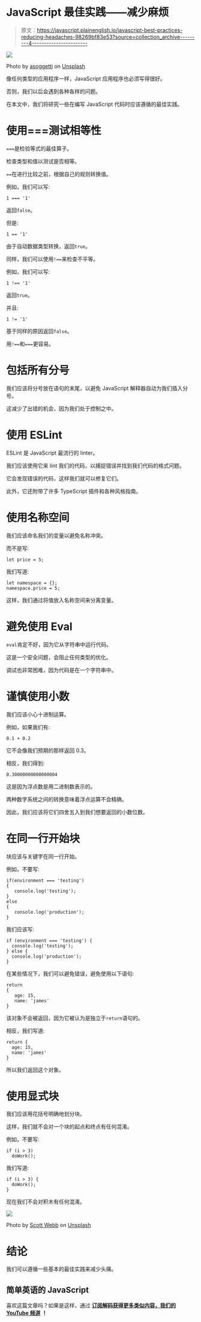 # JavaScript 最佳实践——减少麻烦

> 原文：<https://javascript.plainenglish.io/javascript-best-practices-reducing-headaches-98269bf83e53?source=collection_archive---------4----------------------->

![](img/cf8ce7bb681229179593836051f8948b.png)

Photo by [asoggetti](https://unsplash.com/@asoggetti?utm_source=medium&utm_medium=referral) on [Unsplash](https://unsplash.com?utm_source=medium&utm_medium=referral)

像任何类型的应用程序一样，JavaScript 应用程序也必须写得很好。

否则，我们以后会遇到各种各样的问题。

在本文中，我们将研究一些在编写 JavaScript 代码时应该遵循的最佳实践。

# 使用===测试相等性

`===`是检验等式的最佳算子。

检查类型和值以测试是否相等。

`==`在进行比较之前，根据自己的规则转换值。

例如，我们可以写:

```
1 === '1'
```

返回`false`。

但是:

```
1 == '1'
```

由于自动数据类型转换，返回`true`。

同样，我们可以使用`!==`来检查不平等。

例如，我们可以写:

```
1 !== '1'
```

返回`true`。

并且:

```
1 != '1'
```

基于同样的原因返回`false`。

用`!==`和`===`更容易。

# 包括所有分号

我们应该将分号放在语句的末尾，以避免 JavaScript 解释器自动为我们插入分号。

这减少了出错的机会，因为我们处于控制之中。

# 使用 ESLint

ESLint 是 JavaScript 最流行的 linter。

我们应该使用它来 lint 我们的代码，以捕捉错误并找到我们代码的格式问题。

它会发现错误的代码，这样我们就可以修复它们。

此外，它还附带了许多 TypeScript 插件和各种风格指南。

# 使用名称空间

我们应该命名我们的变量以避免名称冲突。

而不是写:

```
let price = 5;
```

我们写道:

```
let namespace = {};
namespace.price = 5;
```

这样，我们通过将值放入名称空间来分离变量。

# 避免使用 Eval

`eval`肯定不好，因为它从字符串中运行代码。

这是一个安全问题，会阻止任何类型的优化。

调试也非常困难，因为代码是在一个字符串中。

# 谨慎使用小数

我们应该小心十进制运算。

例如，如果我们有:

```
0.1 + 0.2
```

它不会像我们预期的那样返回 0.3。

相反，我们得到:

```
0.30000000000000004
```

这是因为浮点数是用二进制数表示的。

两种数字系统之间的转换意味着浮点运算不会精确。

因此，我们应该将它们四舍五入到我们想要返回的小数位数。

# 在同一行开始块

块应该与关键字在同一行开始。

例如，不要写:

```
if(environment === 'testing') 
{
   console.log('testing');
} 
else 
{
   console.log('production');
}
```

我们应该写:

```
if (environment === 'testing') {
  console.log('testing');
} else {
  console.log('production');
}
```

在某些情况下，我们可以避免错误，避免使用以下语句:

```
return
{
   age: 15,
   name: 'james'
}
```

该对象不会被返回，因为它被认为是独立于`return`语句的。

相反，我们写道:

```
return {
  age: 15,
  name: 'james'
}
```

所以我们返回这个对象。

# 使用显式块

我们应该用花括号明确地划分块。

这样，我们就不会对一个块的起点和终点有任何混淆。

例如，不要写:

```
if (i > 3)
  doWork();
```

我们写道:

```
if (i > 3) {
  doWork();
}
```

现在我们不会对积木有任何混淆。

![](img/91661528001c2af7aa192dd863ad27e9.png)

Photo by [Scott Webb](https://unsplash.com/@scottwebb?utm_source=medium&utm_medium=referral) on [Unsplash](https://unsplash.com?utm_source=medium&utm_medium=referral)

# 结论

我们可以遵循一些基本的最佳实践来减少头痛。

## 简单英语的 JavaScript

喜欢这篇文章吗？如果是这样，通过 [**订阅解码获得更多类似内容，我们的 YouTube 频道**](https://www.youtube.com/channel/UCtipWUghju290NWcn8jhyAw) **！**